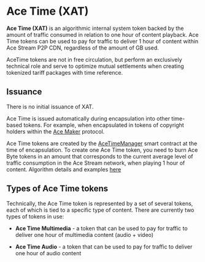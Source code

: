 # Ace Time (XAT)

**Ace Time (XAT)** is an algorithmic internal system token backed by the amount of traffic consumed in relation to one hour of content playback. Ace Time tokens can be used to pay for traffic to deliver 1 hour of content within Ace Stream P2P CDN, regardless of the amount of GB used.

AceTime tokens are not in free circulation, but perform an exclusively technical role and serve to optimize mutual settlements when creating tokenized tariff packages with time reference.


## Issuance

There is no initial issuance of XAT.

Ace Time is issued automatically during encapsulation into other time-based tokens.
For example, when encapsulated in tokens of copyright holders within the [Ace Maker][3] protocol.

Ace Time tokens are created by the [AceTimeManager][2] smart contract at the time of encapsulation.
To create one Ace Time token, you need to burn Ace Byte tokens in an amount that corresponds to
the current average level of traffic consumption in the Ace Stream network, when playing 1 hour of content. Algorithm details and examples [here][1]


## Types of Ace Time tokens

Technically, the Ace Time token is represented by a set of several tokens, each of which is tied to a specific type of content. There are currently two types of tokens in use:

- **Ace Time Multimedia** - a token that can be used to pay for traffic to deliver one hour of multimedia content (audio + video)

- **Ace Time Audio** - a token that can be used to pay for traffic to deliver one hour of audio content


[1]: ../traffic-payments/payments.md
[2]: ../list-of-operations/ace-time-manager.md
[3]: https://acemakerdao.com/
